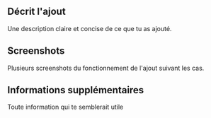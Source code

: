 ## Décrit l'ajout

Une description claire et concise de ce que tu as ajouté.

## Screenshots

Plusieurs screenshots du fonctionnement de l'ajout suivant les cas.

<!-- Cette partie peut être retirée si tu n'as rien à ajouter -->

## Informations supplémentaires

Toute information qui te semblerait utile

